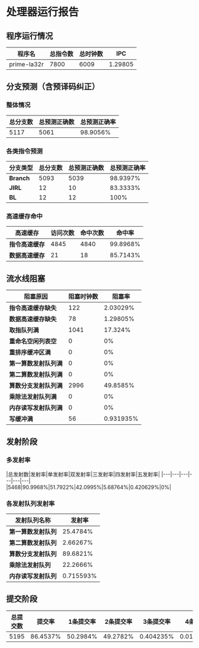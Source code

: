 # 处理器运行报告
## 程序运行情况
|程序名|总指令数|总时钟数|IPC|
|---|---|---|---|
|prime-la32r|7800|6009|1.29805|

## 分支预测（含预译码纠正）
### 整体情况
|总分支数|总预测正确数|总预测正确率|
|---|---|---|
|5117|5061|98.9056%|

### 各类指令预测
|分支类型|总分支数|总预测正确数|总预测正确率|
|---|---|---|---|
|**Branch**| 5093 | 5039 | 98.9397%|
|**JIRL**| 12 | 10 | 83.3333%|
|**BL**| 12 | 12 | 100%|

### 高速缓存命中
|高速缓存|访问次数|命中次数|命中率|
|---|---|---|---|
|**指令高速缓存**| 4845 | 4840 | 99.8968%|
|**数据高速缓存**| 21 | 18 | 85.7143%|
## 流水线阻塞
|阻塞原因|阻塞时钟数|阻塞率|
|---|---|---|
|**指令高速缓存缺失**| 122 | 2.03029%|
|**数据高速缓存缺失**| 78 | 1.29805%|
|**取指队列满**| 1041 | 17.324%|
|**重命名空闲列表空**|0 | 0%|
|**重排序缓冲区满**|0 | 0%|
|**第一算数发射队列满**|0 | 0%|
|**第二算数发射队列满**|0 | 0%|
|**算数分支发射队列满**|2996 | 49.8585%|
|**乘除法发射队列满**|0 | 0%|
|**内存读写发射队列满**|0 | 0%|
|**写缓冲满**|56 | 0.931935%|

## 发射阶段
### 多发射率
|总发射数|发射率|单发射率|双发射率|三发射率|四发射率|五发射率|
|---|---|---|---|---|---|
|5468|90.9968%|51.7922%|42.0995%|5.68764%|0.420629%|0%|

### 各发射队列发射率
|发射队列名称|发射率|
|---|---|
|**第一算数发射队列**|25.4784%|
|**第二算数发射队列**|2.66267%|
|**算数分支发射队列**|89.6821%|
|**乘除法发射队列**|22.2666%|
|**内存读写发射队列**|0.715593%|

## 提交阶段
|总提交数|提交率|1条提交率|2条提交率|3条提交率|4条提交率|
|---|---|---|---|---|---|
|5195|86.4537%|50.2984%|49.2782%|0.404235%|0.0192493%|
